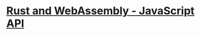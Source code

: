 # [Rust and WebAssembly - JavaScript API](hhttps://dev.to/sendilkumarn/rust-and-webassembly-for-the-masses-javascript-api-2923/edit)

